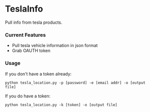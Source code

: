 # TeslaInfo
Pull info from tesla products.
### Current Features
- Pull tesla vehicle information in json format
- Grab OAUTH token

### Usage

If you don't have a token already:

`python tesla_location.py -p [password] -e [email addr] -o [output file]`

If you do have a token:

`python tesla_location.py -k [token] -o [output file]`

